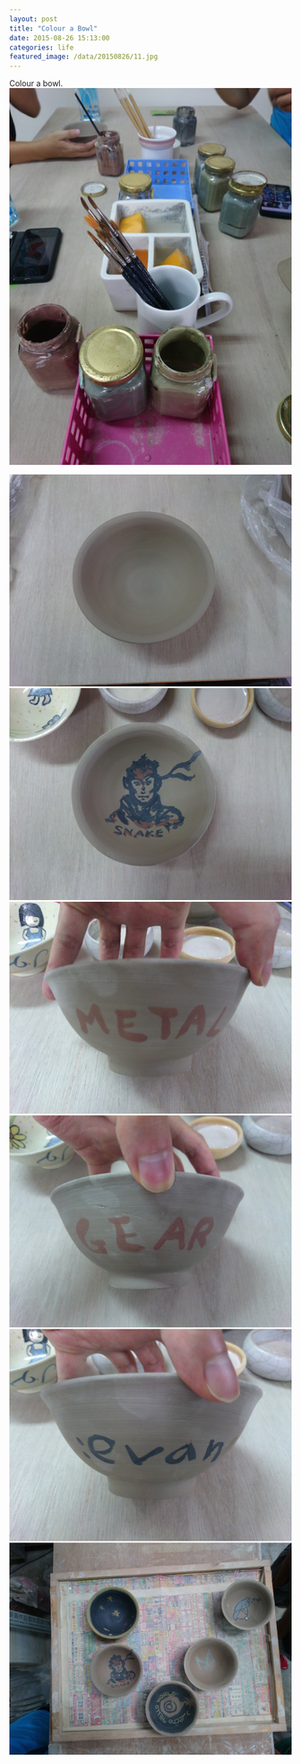 ```yaml
---
layout: post
title: "Colour a Bowl"
date: 2015-08-26 15:13:00
categories: life
featured_image: /data/20150826/11.jpg
---
```


Colour a bowl.
![](/data/20150826/9.jpg)

![](/data/20150826/10.jpg)
![](/data/20150826/11.jpg)
![](/data/20150826/12.jpg)
![](/data/20150826/13.jpg)
![](/data/20150826/14.jpg)
![](/data/20150826/15.jpg)
